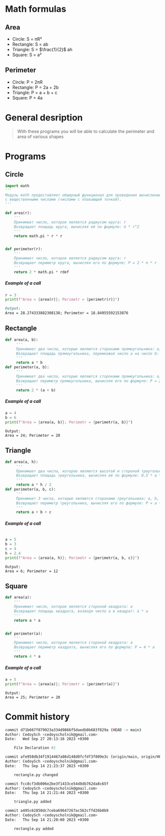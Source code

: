 # Math formulas

## Area

- Circle: S = πR²
- Rectangle: S = ab
- Triangle: S = $\frac{1}{2}$ ah
- Square: S = a²

## Perimeter

- Circle: P = 2πR
- Rectangle: P = 2a + 2b
- Triangle: P = a + b + c
- Square: P = 4a

# General desription

> With these programs you will be able to calculate the perimeter and area of various shapes

# Programs

## Circle

```python
import math
'''
Модуль math предоставляет обширный функционал для проведения вычислений
с вещественными числами (числами с плавающей точкой).
'''

def area(r):
    '''
    Принимает число, которое является радиусом круга: r
    Возвращает площадь круга, вычисляя её по формуле: π * r^2
    '''
    return math.pi * r * r


def perimeter(r):
    '''
    Принимает число, которое является радиусом круга: r
    Возвращает периметр круга, вычисляя его по формуле: P = 2 * π * r
    '''
    return 2 * math.pi * rdef
```

##### Example of a call

```python
r = 3
print(f"Area = {area(r)}; Perimetr = {perimetr(r)}")
```

```markdown
Output:
Area = 28.274333882308138; Perimeter = 18.84955592153876
```

## Rectangle

```python
def area(a, b):
     '''
     Принимает два числа, которые являются сторонами прямоугольника: a, b
     Возвращает площадь прямоугольника, перемножая число a на число b: a * b
     '''
     return a * b
def perimeter(a, b):
     '''
     Принимает два числа, которые являются сторонами прямоугольника: a, b
     Возвращает периметр прямоугольника, вычисляя его по формуле: P = 2 * (a + b)
     '''
     return 2 * (a + b)
```

##### Example of a call

```python
a = 4
b = 6
print(f"Area = {area(a, b)}; Perimetr = {perimetr(a, b)}")
```

```
Output:
Area = 24; Perimeter = 20
```


## Triangle

```python
def area(a, h):
     '''
     Принимает два числа, которое являются высотой и стороной треугольника: a, h
     Возвращает площадь треугольника, вычисляя её по формуле: 0.5 * a * h
     '''
     return a * h / 2
def perimeter(a, b, c):
     '''
     Принимает 3 числа, которые являются сторонами треугольника: a, b, c
     Возвращает периметр треугольника, вычисляя его по формуле: P = a + b + c
     '''
     return a + b + c
```

##### Example of a call

```python

a = 5
b = 3
c = 4
h = 2.4
print(f"Area = {area(a, h)}; Perimetr = {perimetr(a, b, c)}")
```

```
Output:
Area = 6; Perimeter = 12
```

## Square

```python
def area(a):
    '''
    Принимает число, которое является стороной квадрата: a
    Возвращает площадь квадрата, возводя число a в квадрат: a * a
    '''
    return a * a


def perimeter(a):
    '''
    Принимает число, которое является стороной квадрата: a
    Возвращает периметр квадрата, вычисляя его по формуле: P = 4 * a
    '''
    return 4 * a

```

##### Example of a call

```python
a = 5
print(f"Area = {area(a)}; Perimetr = {perimetr(a)}")
```

```
Output:
Area = 25; Perimeter = 20
```

# Commit history

```bash
commit d71b667f879923a334d9866f5daedb0b683f829a (HEAD -> main)
Author: CedoySch <cedoyscholnik@gmail.com>
Date:   Wed Sep 27 20:13:16 2023 +0300

    File Declaration #1

commit afe958db34f1914467a86d148d0fcfdf3f809e3c (origin/main, origin/HEAD)
Author: CedoySch <cedoyscholnik@gmail.com>
Date:   Thu Sep 14 21:23:37 2023 +0300

    rectangle.py changed

commit fcc8cf3db006e2be3f1433ce54d8db762da8c65f
Author: CedoySch <cedoyscholnik@gmail.com>
Date:   Thu Sep 14 21:21:44 2023 +0300

    triangle.py added

commit a495c62850dc7ceba69647267ac562cffd26b0b9
Author: CedoySch <cedoyscholnik@gmail.com>
Date:   Thu Sep 14 21:20:00 2023 +0300

    rectangle.py added

```
